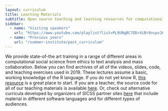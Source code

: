 ```yaml
---
layout: curriculum
title: Learning Materials
subtitle: Open source teaching and learning resources for computational social science.
sidebar:
  - name: "Visiting speakers"
    url: "https://www.youtube.com/playlist?list=PL9UNgBC7ODr4iBr8nspxJKmZY85OXG8a3"
  - name: "Previous years"
    url: "/summer-institute/past_curriculum"
---
```


We provide state-of-the art training in a range of different areas in computational social science from ethics to text analysis and mass collaboration. Below you can find archives of all of the videos, slides, code, and teaching exercises used in 2019. These lectures assume a basic, working knowledge of the R language. If you do not yet know R, [this resource](https://education.rstudio.com/) is a great place to start. If you are a teacher, the source code for all of our teaching materials is available [here](https://github.com/compsocialscience/summer-institute/tree/master/2019/materials). Or, check out alternative curricula developed by organizers of SICSS partner sites [here](https://github.com/compsocialscience/summer-institute/blob/master/_data/alternative_curriculum.md) that include material in different software languages and for different types of audiences.
